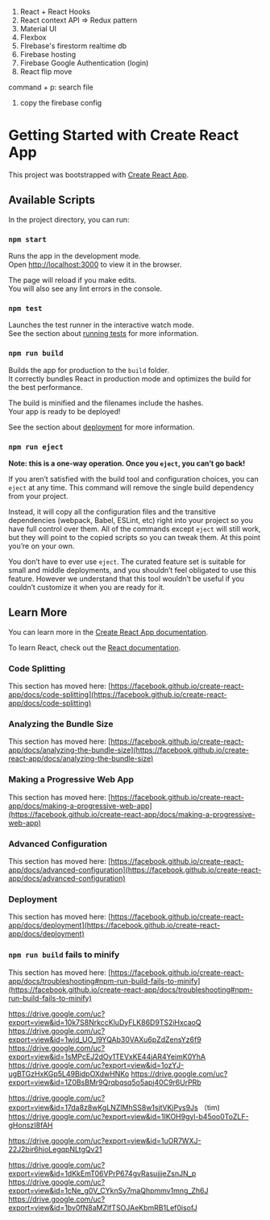 1. React + React Hooks
2. React context API => Redux pattern
3. Material UI
4. Flexbox
5. FIrebase's firestorm realtime db
6. Firebase hosting
7. Firebase Google Authentication (login)
8. React flip move

command + p: search file 
1. copy the firebase config

# Getting Started with Create React App

This project was bootstrapped with [Create React App](https://github.com/facebook/create-react-app).

## Available Scripts

In the project directory, you can run:

### `npm start`

Runs the app in the development mode.\
Open [http://localhost:3000](http://localhost:3000) to view it in the browser.

The page will reload if you make edits.\
You will also see any lint errors in the console.

### `npm test`

Launches the test runner in the interactive watch mode.\
See the section about [running tests](https://facebook.github.io/create-react-app/docs/running-tests) for more information.

### `npm run build`

Builds the app for production to the `build` folder.\
It correctly bundles React in production mode and optimizes the build for the best performance.

The build is minified and the filenames include the hashes.\
Your app is ready to be deployed!

See the section about [deployment](https://facebook.github.io/create-react-app/docs/deployment) for more information.

### `npm run eject`

**Note: this is a one-way operation. Once you `eject`, you can’t go back!**

If you aren’t satisfied with the build tool and configuration choices, you can `eject` at any time. This command will remove the single build dependency from your project.

Instead, it will copy all the configuration files and the transitive dependencies (webpack, Babel, ESLint, etc) right into your project so you have full control over them. All of the commands except `eject` will still work, but they will point to the copied scripts so you can tweak them. At this point you’re on your own.

You don’t have to ever use `eject`. The curated feature set is suitable for small and middle deployments, and you shouldn’t feel obligated to use this feature. However we understand that this tool wouldn’t be useful if you couldn’t customize it when you are ready for it.

## Learn More

You can learn more in the [Create React App documentation](https://facebook.github.io/create-react-app/docs/getting-started).

To learn React, check out the [React documentation](https://reactjs.org/).

### Code Splitting

This section has moved here: [https://facebook.github.io/create-react-app/docs/code-splitting](https://facebook.github.io/create-react-app/docs/code-splitting)

### Analyzing the Bundle Size

This section has moved here: [https://facebook.github.io/create-react-app/docs/analyzing-the-bundle-size](https://facebook.github.io/create-react-app/docs/analyzing-the-bundle-size)

### Making a Progressive Web App

This section has moved here: [https://facebook.github.io/create-react-app/docs/making-a-progressive-web-app](https://facebook.github.io/create-react-app/docs/making-a-progressive-web-app)

### Advanced Configuration

This section has moved here: [https://facebook.github.io/create-react-app/docs/advanced-configuration](https://facebook.github.io/create-react-app/docs/advanced-configuration)

### Deployment

This section has moved here: [https://facebook.github.io/create-react-app/docs/deployment](https://facebook.github.io/create-react-app/docs/deployment)

### `npm run build` fails to minify

This section has moved here: [https://facebook.github.io/create-react-app/docs/troubleshooting#npm-run-build-fails-to-minify](https://facebook.github.io/create-react-app/docs/troubleshooting#npm-run-build-fails-to-minify)


https://drive.google.com/uc?export=view&id=10k7S8NrkccKluDyFLK86D9TS2iHxcaoQ
https://drive.google.com/uc?export=view&id=1wjd_UO_l9YQAb30VAXu6pZdZensYz6f9
https://drive.google.com/uc?export=view&id=1sMPcEJ2dOy1TEVxKE44jAR4YeimK0YhA
https://drive.google.com/uc?export=view&id=1ozYJ-ugBTGzHxKGp5L49BidpOXdwHNKo
https://drive.google.com/uc?export=view&id=1Z0BsBMr9Qrqbqsq5o5apj40C9r6UrPRb

https://drive.google.com/uc?export=view&id=17da8z8wKgLNZlMhSS8w1sjtVKjPys9Js （tim)
https://drive.google.com/uc?export=view&id=1IKOH9gyl-b45oo0ToZLF-gHonszI8fAH

https://drive.google.com/uc?export=view&id=1uOR7WXJ-22J2bir6hjoLegqpNLtgQv21


https://drive.google.com/uc?export=view&id=1dKkEmT06VPrP674gvRasujjjeZsnJN_p
https://drive.google.com/uc?export=view&id=1cNe_g0V_CYknSy7maQhpmmv1mng_Zh6J
https://drive.google.com/uc?export=view&id=1bv0fN8aMZlfTSOJAeKbmRB1Lef0isofJ
